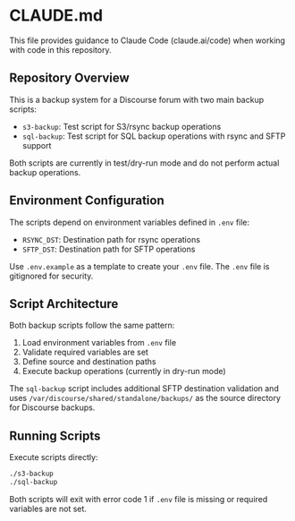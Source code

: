 # CLAUDE.md

This file provides guidance to Claude Code (claude.ai/code) when working with code in this repository.

## Repository Overview

This is a backup system for a Discourse forum with two main backup scripts:
- `s3-backup`: Test script for S3/rsync backup operations
- `sql-backup`: Test script for SQL backup operations with rsync and SFTP support

Both scripts are currently in test/dry-run mode and do not perform actual backup operations.

## Environment Configuration

The scripts depend on environment variables defined in `.env` file:
- `RSYNC_DST`: Destination path for rsync operations
- `SFTP_DST`: Destination path for SFTP operations

Use `.env.example` as a template to create your `.env` file. The `.env` file is gitignored for security.

## Script Architecture

Both backup scripts follow the same pattern:
1. Load environment variables from `.env` file
2. Validate required variables are set
3. Define source and destination paths
4. Execute backup operations (currently in dry-run mode)

The `sql-backup` script includes additional SFTP destination validation and uses `/var/discourse/shared/standalone/backups/` as the source directory for Discourse backups.

## Running Scripts

Execute scripts directly:
```bash
./s3-backup
./sql-backup
```

Both scripts will exit with error code 1 if `.env` file is missing or required variables are not set.